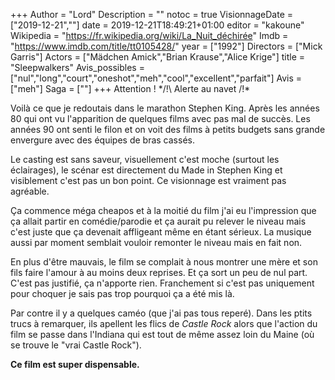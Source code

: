 +++
Author = "Lord"
Description = ""
notoc = true
VisionnageDate = ["2019-12-21",""]
date = 2019-12-21T18:49:21+01:00
editor = "kakoune"
Wikipedia = "https://fr.wikipedia.org/wiki/La_Nuit_déchirée"
Imdb = "https://www.imdb.com/title/tt0105428/"
year = ["1992"]
Directors = ["Mick Garris"]
Actors = ["Mädchen Amick","Brian Krause","Alice Krige"]
title = "Sleepwalkers"
Avis_possibles = ["nul","long","court","oneshot","meh","cool","excellent","parfait"]
Avis = ["meh"] 
Saga = [""]
+++
Attention !
*/!\ Alerte au navet /!\*

Voilà ce que je redoutais dans le marathon Stephen King.
Après les années 80 qui ont vu l'apparition de quelques films avec pas mal de succès.
Les années 90 ont senti le filon et on voit des films à petits budgets sans grande envergure avec des équipes de bras cassés.

Le casting est sans saveur, visuellement c'est moche (surtout les éclairages), le scénar est directement du Made in Stephen King et visiblement c'est pas un bon point.
Ce visionnage est vraiment pas agréable.

Ça commence méga cheapos et à la moitié du film j'ai eu l'impression que ça allait partir en comédie/parodie et ça aurait pu relever le niveau mais c'est juste que ça devenait affligeant même en étant sérieux.
La musique aussi par moment semblait vouloir remonter le niveau mais en fait non.

En plus d'être mauvais, le film se complait à nous montrer une mère et son fils faire l'amour à au moins deux reprises.
Et ça sort un peu de nul part.
C'est pas justifié, ça n'apporte rien.
Franchement si c'est pas uniquement pour choquer je sais pas trop pourquoi ça a été mis là.

Par contre il y a quelques caméo (que j'ai pas tous reperé).
Dans les ptits trucs à remarquer, ils apellent les flics de *Castle Rock* alors que l'action du film se passe dans l'Indiana qui est tout de même assez loin du Maine (où se trouve le "vrai Castle Rock").

**Ce film est super dispensable.**
